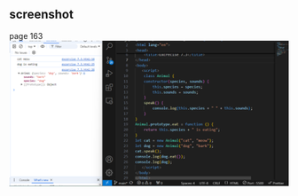 ## screenshot

page 163
![input/output](../Page_163_excercise_7.3/screenshot/Screenshot%202024-09-15%20213711.png)